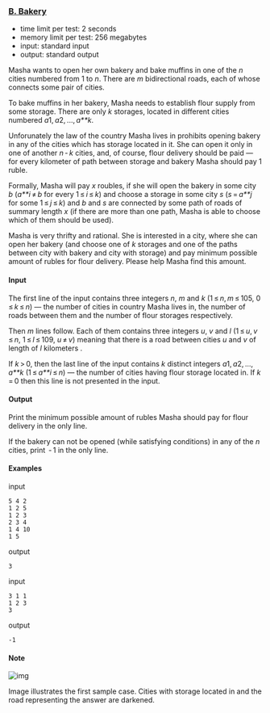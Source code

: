 ### [B. Bakery](http://codeforces.com/problemset/problem/707/B)

- time limit per test: 2 seconds
- memory limit per test: 256 megabytes
- input: standard input
- output: standard output

Masha wants to open her own bakery and bake muffins in one of the *n* cities numbered from 1 to *n*. There are *m* bidirectional roads, each of whose connects some pair of cities.

To bake muffins in her bakery, Masha needs to establish flour supply from some storage. There are only *k* storages, located in different cities numbered *a*1, *a*2, ..., *a**k*.

Unforunately the law of the country Masha lives in prohibits opening bakery in any of the cities which has storage located in it. She can open it only in one of another *n* - *k* cities, and, of course, flour delivery should be paid — for every kilometer of path between storage and bakery Masha should pay 1 ruble.

Formally, Masha will pay *x* roubles, if she will open the bakery in some city *b* (*a**i* ≠ *b* for every 1 ≤ *i* ≤ *k*) and choose a storage in some city *s* (*s* = *a**j* for some 1 ≤ *j* ≤ *k*) and *b* and *s* are connected by some path of roads of summary length *x* (if there are more than one path, Masha is able to choose which of them should be used).

Masha is very thrifty and rational. She is interested in a city, where she can open her bakery (and choose one of *k* storages and one of the paths between city with bakery and city with storage) and pay minimum possible amount of rubles for flour delivery. Please help Masha find this amount.

#### Input

The first line of the input contains three integers *n*, *m* and *k* (1 ≤ *n*, *m* ≤ 105, 0 ≤ *k* ≤ *n*) — the number of cities in country Masha lives in, the number of roads between them and the number of flour storages respectively.

Then *m* lines follow. Each of them contains three integers *u*, *v* and *l* (1 ≤ *u*, *v* ≤ *n*, 1 ≤ *l* ≤ 109, *u* ≠ *v*) meaning that there is a road between cities *u* and *v* of length of *l* kilometers .

If *k* > 0, then the last line of the input contains *k* distinct integers *a*1, *a*2, ..., *a**k* (1 ≤ *a**i* ≤ *n*) — the number of cities having flour storage located in. If *k* = 0 then this line is not presented in the input.

#### Output

Print the minimum possible amount of rubles Masha should pay for flour delivery in the only line.

If the bakery can not be opened (while satisfying conditions) in any of the *n* cities, print  - 1 in the only line.

#### Examples

input

```
5 4 2
1 2 5
1 2 3
2 3 4
1 4 10
1 5

```

output

```
3
```

input

```
3 1 1
1 2 3
3

```

output

```
-1
```

#### Note

![img](http://codeforces.com/predownloaded/a7/7d/a77d38852a481214acbfff529edbb660f49dbcde.png)

Image illustrates the first sample case. Cities with storage located in and the road representing the answer are darkened.